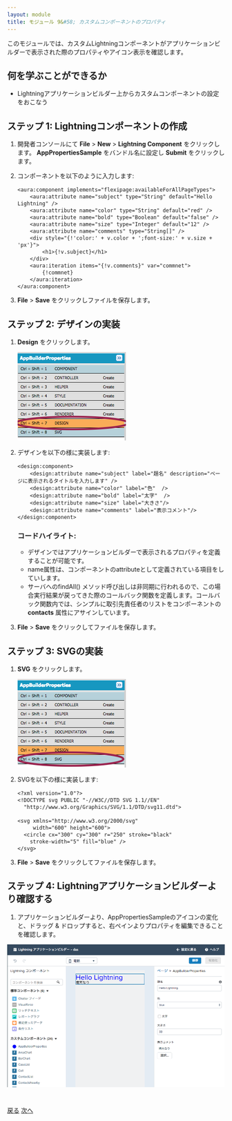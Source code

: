 ```yaml
---
layout: module
title: モジュール 9&#58; カスタムコンポーネントのプロパティ
---
```


このモジュールでは、カスタムLightningコンポーネントがアプリケーションビルダーで表示された際のプロパティやアイコン表示を確認します。

## 何を学ぶことができるか

- Lightningアプリケーションビルダー上からカスタムコンポーネントの設定をおこなう

## ステップ 1: Lightningコンポーネントの作成

1. 開発者コンソールにて **File** > **New** > **Lightning Component** をクリックします。 **AppPropertiesSample** をバンドル名に設定し **Submit** をクリックします。

2. コンポーネントを以下のように入力します:

    ```
    <aura:component implements="flexipage:availableForAllPageTypes">
        <aura:attribute name="subject" type="String" default="Hello Lightning" />
        <aura:attribute name="color" type="String" default="red" />
        <aura:attribute name="bold" type="Boolean" default="false" />
        <aura:attribute name="size" type="Integer" default="12" />
        <aura:attribute name="comments" type="String[]" />
        <div style="{!'color:' + v.color + ';font-size:' + v.size + 'px'}">
    	    <h1>{!v.subject}</h1>
        </div>
        <aura:iteration items="{!v.comments}" var="commnet">
            {!commnet}
        </aura:iteration>
    </aura:component>
    ```

1.  **File** > **Save** をクリックしファイルを保存します。


## ステップ 2: デザインの実装

1. **Design** をクリックします。

    ![](images/component-design.png)

1. デザインを以下の様に実装します:

    ```
    <design:component>
        <design:attribute name="subject" label="題名" description="ページに表示されるタイトルを入力します" />
        <design:attribute name="color" label="色"  />
        <design:attribute name="bold" label="太字"  />
        <design:attribute name="size" label="大きさ"/>
        <design:attribute name="comments" label="表示コメント"/>
    </design:component>
    ```

    ### コードハイライト:
    - デザインではアプリケーションビルダーで表示されるプロパティを定義することが可能です。
    - name属性は、コンポーネントのattributeとして定義されている項目をしていします。
    - サーバへのfindAll() メソッド呼び出しは非同期に行われるので、この場合実行結果が戻ってきた際のコールバック関数を定義します。コールバック関数内では、シンプルに取引先責任者のリストをコンポーネントの **contacts** 属性にアサインしています。

1. **File** > **Save** をクリックしてファイルを保存します。

## ステップ 3: SVGの実装

1. **SVG** をクリックします。

    ![](images/component-svg.png)

1. SVGを以下の様に実装します:

    ```
    <?xml version="1.0"?>
    <!DOCTYPE svg PUBLIC "-//W3C//DTD SVG 1.1//EN"
      "http://www.w3.org/Graphics/SVG/1.1/DTD/svg11.dtd">

    <svg xmlns="http://www.w3.org/2000/svg"
         width="600" height="600">
      <circle cx="300" cy="300" r="250" stroke="black"
        stroke-width="5" fill="blue" />
    </svg>
    ```
1. **File** > **Save** をクリックしてファイルを保存します。

## ステップ 4: Lightningアプリケーションビルダーより確認する

1. アプリケーションビルダーより、AppPropertiesSampleのアイコンの変化と、ドラッグ & ドロップすると、右ペインよりプロパティを編集できることを確認します。

![Lightning Component Design](images/custom-design-svg.png)

<div class="row" style="margin-top:40px;">
<div class="col-sm-12">
<a href="swho-custom-component.html" class="btn btn-default"><i class="glyphicon glyphicon-chevron-left"></i> 戻る</a>
<a href="next.html" class="btn btn-default pull-right">次へ <i class="glyphicon glyphicon-chevron-right"></i></a>
</div>
</div>
